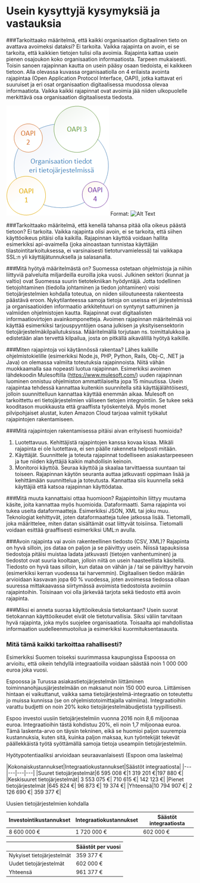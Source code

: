 # Usein kysyttyjä kysymyksiä ja vastauksia

###Tarkoittaako määritelmä, että kaikki organisaation digitaalinen tieto on avattava avoimeksi dataksi?
Ei tarkoita. Vaikka rajapinta on avoin, ei se tarkoita, että kaikkien tietojen tulisi olla avoimia. 
Rajapinta kattaa usein pienen osajoukon koko organisaation informaatiosta. Tarpeen mukaisesti. Toisin sanoen rajapinnan kautta on 
usein pääsy osaan tiedoista, ei kaikkeen tietoon. Alla olevassa kuvassa organisaatiolla on 4 erilaista avointa rajapintaa (Open Application Protocol Interface, OAPI), jotka kattavat eri suuruiset ja eri osat organisaation digitaalisessa muodossa olevaa informaatiota. Vaikka kaikki rajapinnat ovat avoimia jää niiden ulkopuolelle merkittävä osa organisaation digitaalisesta tiedosta.

![Tietojärjestelmissä oleva tieto vs. rajapinnan tarjoama tieto](/organisaation_tiedot_eri_tietojarjestelmisssa.png)
Format: ![Alt Text](url)

###Tarkoittaako määritelmä, että kenellä tahansa pitää olla oikeus päästä tietoon?
Ei tarkoita. Vaikka rajapinta olisi avoin, ei se tarkoita, että siihen käyttöoikeus pitäisi olla kaikilla. Rajapinnan 
käyttöä voidaan hallita esimerkiksi api-avaimella (joka ainoastaan tunnistaa käyttäjän 
tilastointitarkoituksessa, ei varsinaisesti tietoturvamielessä) tai vaikkapa SSL:n yli käyttäjätunnuksella ja salasanalla.

###Mitä hyötyä määritelmästä on?
Suomessa ostetaan ohjelmistoja ja niihin liittyviä palveluita miljardeilla euroilla joka vuosi. Julkinen sektori 
(kunnat ja valtio) ovat Suomessa suurin tietotekniikan hyödyntäjä. Jotta todellinen tietojohtaminen (tiedolla johtaminen ja 
tiedon johtaminen) voisi tietojärjestelmien kohdalla toteutua, on niiden siiloutuneesta rakenteesta päästävä eroon. Nykytilanteessa samoja tietoja on useissa eri järjestelmissä ja organisaatioiden informaatio arkkitehtuuri on syntynyt sattuminen ja valmiiden ohjelmistojen kautta. Rajapinnat ovat digitaalisten informaatiovirtojen avainkomponetteja. Avoimen rajapinnan määritelmää voi käyttää esimerkiksi tarjouspyyntöjen osana julkisen ja yksityisensektorin tietojärjestelmäkilpailutuksissa. Määritelmällä torjutaan ns. toimittalukkoa ja edistetään alan tervettä kilpailua, josta on pitkällä aikavälillä hyötyä kaikille.

###Miten rajapintoja voi käytännössä rakentaa?
Lähes kaikille ohjelmistokielille (esimerkiksi Node.js, PHP, Python, Rails, Obj-C, .NET ja Java) on olemassa valmiita toteutuksia rajapinnoista. Niitä vähän muokkaamalla saa nopeasti luotua rajapinnan. Esimerkiksi avoimen lähdekoodin Mulesoftilla (https://www.mulesoft.com/) uuden rajapinnan luominen onnistuu ohjelmiston ammattilaiselta jopa 15 minuutissa. Usein rajapintaa tehdessä kannattaa kuitenkin suunnitella sitä käyttäjälähtöisesti, jolloin suunnittelluun kannattaa käyttää enemmän aikaa. Mulesoft on tarkoittettu eri tietojärjestelmien väliseen tietojen integrointiin. Se tukee sekä kooditason muokkausta että graaffista työskentelyä. Myös monet pilvipohjaiset alustat, kuten Amazon Cloud tarjoaa valmiit työkalut rajapintojen rakentamiseen.

###Mitä rajapintojen rakentamisessa pitäisi aivan erityisesti huomioida?
1. Luotettavuus. Kehittäjistä rajapintojen kanssa kovaa kisaa. Mikäli rajapinta ei ole luotettava, ei sen päälle rakenneta helposti mitään.
2. Käyttäjät. Suunnittele ja toteuta rajapinnat todelliseen asiakastarpeeseen ja tue niiden käyttäjiä kaikin mahdollisin keinoin.
3. Monitoroi käyttöä. Seuraa käyttöä ja skaalaa tarvittaessa suuntaan tai toiseen. Rajapinnan käytön seuranta auttaa jatkuvasti oppimaan lisää ja kehittämään suunnittelua ja toteutusta. Kannattaa siis kuunnella sekä käyttäjiä että katsoa rajapinnan käyttödataa.

###Mitä muuta kannattaisi ottaa huomioon?
Rajapintoihin liittyy muutama käsite, joita kannattaa myös huomioida.
Dataformaatti. Sama rajapinta voi tukea useita dataformaatteja. Esimerkiksi JSON, XML tai joku muu. Teknologiat kehittyvät, joten dataformaatteja tulee jatkossa lisää.
Tietomalli, joka määrittelee, miten datan sisältämät osat liittyvät toisiinsa. Tietomalli voidaan esittää graaffisesti esimerkiksi UML:n avulla.

###Avoin rajapinta vai avoin rakenteellinen tiedosto (CSV, XML)?
Rajapinta on hyvä silloin, jos dataa on paljon ja se päivittyy usein. Niissä tapauksissa tiedostoja pitäisi muistaa ladata jatkuvasti (tietojen vanhentuminen) ja tiedostot ovat suuria kooltaan, jolloin niitä on usein haasteellista käsitellä. Tiedosto on hyvä taas silloin, kun dataa on vähän ja / tai se päivittyy harvoin (esimerkiksi kerran vuodessa tai harvemmin). Digitaalisen tiedon määrän arvioidaan kasvavan jopa 60 % vuodessa, joten avoimessa tiedossa ollaan suuressa mittakaavassa siirtymässä avoimista tiedostoista avoimiin rajapintoihin. Toisinaan voi olla järkevää tarjota sekä tiedosto että avoin rajapinta.

###Miksi ei anneta suoraa käyttöoikeuksia tietokantaan?
Usein suorat tietokannan käyttöoikeudet eivät ole tietoturvallisia. Siksi väliin tarvitaan hyvä rajapinta, joka myös suojelee organisaatiota. Toisaalta api mahdollistaa informaation uudelleenmuotoilua ja esimerkiksi kuormituksentasausta.

### Mitä tämä kaikki tarkoittaa rahallisesti?
Esimerkiksi Suomen toiseksi suurimmassa kaupungissa Espoossa on arvioitu, että oikein tehdyllä integraatioilla voidaan säästää noin 
1 000 000 euroa joka vuosi.

Espoossa ja Turussa asiakastietojärjestelmän liittäminen toiminnanohjausjärjestelmään on maksanut noin 150 000 euroa. Liittämisen hintaan ei vaikuttanut, vaikka sama tietojärjestelmä-integraatio on toteutettu jo muissa kunnissa (se on ohjelmistotoimittajalla valmiina). Integraatioihin varattu budjetti on noin 20% koko tietojärjestelmäbudjetista tyypillisesti.

Espoo investoi uusiin tietojärjestelmiin vuonna 2016 noin 8,6 miljoonaa euroa.
Integraatioihin tästä kohdistuu 20%, eli noin 1,7 miljoonaa euroa. Tämä laskenta-arvo on täysin tekninen, eikä se huomioi paljon suurempia kustannuksia, kuten sitä, kuinka paljon maksaa, kun työntekijät tekevät päällekkäistä työtä syöttämällä samoja tietoja useampiin tietojärjestelmiin.

Hyötypotentiaaliksi arvioidaan seuraavanlaisesti (Espoon oma laskelma)

|Kokonaiskustannukset|Integraatiokustannukset|Säästöt integraatiosta|
|---|---|---|---|
|Suuret tietojärjestelmät|6 595 008 €|1 319 201 €|197 880 €|
|Keskisuuret tietojärjestelmät| 3 553 075 €| 710 615 €| 142 123 €|
|Pienet tietojärjestelmät |645 824 €| 96 873 €| 19 374 €|
|Yhteensä|10 794 907 €| 2 126 690 €| 359 377 €|

Uusien tietojärjestelmien kohdalla

|Investointikustannukset|Integraatiokustannukset|Säästöt integraatiosta|
|---|---|---|
|8 600 000 €|1 720 000 €|602 000 €|

||Säästöt per vuosi|
|---|---|
|Nykyiset tietojärjestelmät|359 377 €|
|Uudet tietojärjestelmät|602 000 €|
|Yhteensä|961 377 €|
